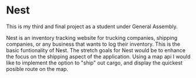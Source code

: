 # Nest
This is my third and final project as a student under General Assembly.

Nest is an inventory tracking website for trucking companies, shipping companies, or any business that wants to log their inventory. This is the basic funtionality of Nest. The stretch goals for Nest would be to enhance the focus on the shipping aspect of the application. Using a map api I would like to implement the option to "ship" out cargo, and display the quickest posible route on the map.
